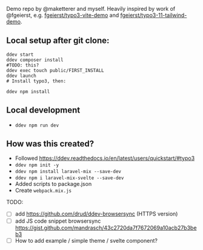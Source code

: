 Demo repo by @maketterer and myself. Heavily inspired by work of @fgeierst, e.g. [fgeierst/typo3-vite-demo](https://github.com/fgeierst/typo3-vite-demo) and [fgeierst/typo3-11-tailwind-demo](https://github.com/fgeierst/typo3-11-tailwind-demo).

## Local setup after git clone:

```
ddev start
ddev composer install
#TODO: this?
ddev exec touch public/FIRST_INSTALL
ddev launch
# Install typo3, then:

ddev npm install
```

## Local development

- `ddev npm run dev`

## How was this created?

- Followed https://ddev.readthedocs.io/en/latest/users/quickstart/#typo3
- `ddev npm init -y`
- `ddev npm install laravel-mix --save-dev`
- `ddev npm i laravel-mix-svelte --save-dev`
- Added scripts to package.json
- Create `webpack.mix.js`

TODO:
- [ ] add https://github.com/drud/ddev-browsersync (HTTPS version)
- [ ] add JS code snippet browsersync https://gist.github.com/mandrasch/43c2720da7f7672069a10acb27b3beb3
- [ ] How to add example / simple theme / svelte component?
